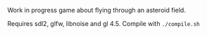 Work in progress game about flying through an asteroid field.

Requires sdl2, glfw, libnoise and gl 4.5. Compile with `./compile.sh`
